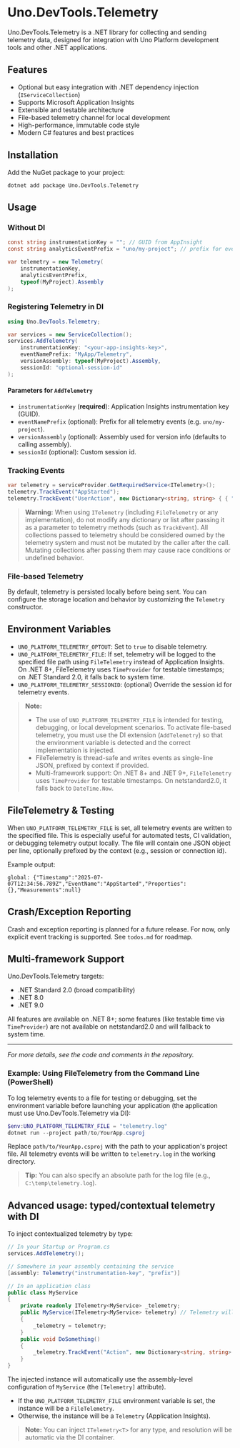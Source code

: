 # Uno.DevTools.Telemetry

Uno.DevTools.Telemetry is a .NET library for collecting and sending telemetry data, designed for integration with Uno Platform development tools and other .NET applications.

## Features
- Optional but easy integration with .NET dependency injection (`IServiceCollection`)
- Supports Microsoft Application Insights
- Extensible and testable architecture
- File-based telemetry channel for local development
- High-performance, immutable code style
- Modern C# features and best practices

## Installation
Add the NuGet package to your project:

```shell
dotnet add package Uno.DevTools.Telemetry
```

## Usage

### Without DI

```csharp
const string instrumentationKey = ""; // GUID from AppInsight
const string analyticsEventPrefix = "uno/my-project"; // prefix for every analytics event

var telemetry = new Telemetry(
    instrumentationKey,
    analyticsEventPrefix,
    typeof(MyProject).Assembly
);
```

### Registering Telemetry in DI

```csharp
using Uno.DevTools.Telemetry;

var services = new ServiceCollection();
services.AddTelemetry(
    instrumentationKey: "<your-app-insights-key>",
    eventNamePrefix: "MyApp/Telemetry",
    versionAssembly: typeof(MyProject).Assembly,
    sessionId: "optional-session-id"
);
```

#### Parameters for `AddTelemetry`
- `instrumentationKey` (**required**): Application Insights instrumentation key (GUID).
- `eventNamePrefix` (optional): Prefix for all telemetry events (e.g. `uno/my-project`).
- `versionAssembly` (optional): Assembly used for version info (defaults to calling assembly).
- `sessionId` (optional): Custom session id.

### Tracking Events

```csharp
var telemetry = serviceProvider.GetRequiredService<ITelemetry>();
telemetry.TrackEvent("AppStarted");
telemetry.TrackEvent("UserAction", new Dictionary<string, string> { { "Action", "Clicked" } }, null);
```

> **Warning:**
> When using `ITelemetry` (including `FileTelemetry` or any implementation), do not modify any dictionary or list after passing it as a parameter to telemetry methods (such as `TrackEvent`).
> All collections passed to telemetry should be considered owned by the telemetry system and must not be mutated by the caller after the call. Mutating collections after passing them may cause race conditions or undefined behavior.

### File-based Telemetry
By default, telemetry is persisted locally before being sent. You can configure the storage location and behavior by customizing the `Telemetry` constructor.

## Environment Variables
- `UNO_PLATFORM_TELEMETRY_OPTOUT`: Set to `true` to disable telemetry.
- `UNO_PLATFORM_TELEMETRY_FILE`: If set, telemetry will be logged to the specified file path using `FileTelemetry` instead of Application Insights. On .NET 8+, FileTelemetry uses `TimeProvider` for testable timestamps; on .NET Standard 2.0, it falls back to system time.
- `UNO_PLATFORM_TELEMETRY_SESSIONID`: (optional) Override the session id for telemetry events.

> **Note:**
> - The use of `UNO_PLATFORM_TELEMETRY_FILE` is intended for testing, debugging, or local development scenarios. To activate file-based telemetry, you must use the DI extension (`AddTelemetry`) so that the environment variable is detected and the correct implementation is injected.
> - FileTelemetry is thread-safe and writes events as single-line JSON, prefixed by context if provided.
> - Multi-framework support: On .NET 8+ and .NET 9+, `FileTelemetry` uses `TimeProvider` for testable timestamps. On netstandard2.0, it falls back to `DateTime.Now`.

## FileTelemetry & Testing

When `UNO_PLATFORM_TELEMETRY_FILE` is set, all telemetry events are written to the specified file. This is especially useful for automated tests, CI validation, or debugging telemetry output locally. The file will contain one JSON object per line, optionally prefixed by the context (e.g., session or connection id).

Example output:
```
global: {"Timestamp":"2025-07-07T12:34:56.789Z","EventName":"AppStarted","Properties":{},"Measurements":null}
```

## Crash/Exception Reporting

Crash and exception reporting is planned for a future release. For now, only explicit event tracking is supported. See `todos.md` for roadmap.

## Multi-framework Support

Uno.DevTools.Telemetry targets:
- .NET Standard 2.0 (broad compatibility)
- .NET 8.0
- .NET 9.0

All features are available on .NET 8+; some features (like testable time via `TimeProvider`) are not available on netstandard2.0 and will fallback to system time.

---

*For more details, see the code and comments in the repository.*

### Example: Using FileTelemetry from the Command Line (PowerShell)

To log telemetry events to a file for testing or debugging, set the environment variable before launching your application (the application must use Uno.DevTools.Telemetry via DI):

```powershell
$env:UNO_PLATFORM_TELEMETRY_FILE = "telemetry.log"
dotnet run --project path/to/YourApp.csproj
```

Replace `path/to/YourApp.csproj` with the path to your application's project file. All telemetry events will be written to `telemetry.log` in the working directory.

> **Tip:** You can also specify an absolute path for the log file (e.g., `C:\temp\telemetry.log`).

## Advanced usage: typed/contextual telemetry with DI

To inject contextualized telemetry by type:

```csharp
// In your Startup or Program.cs
services.AddTelemetry();

// Somewhere in your assembly containing the service
[assembly: Telemetry("instrumentation-key", "prefix")]

// In an application class
public class MyService
{
    private readonly ITelemetry<MyService> _telemetry;
    public MyService(ITelemetry<MyService> telemetry) // Telemetry will be properly configured using the [assembly: Telemetry] attribute
    {
        _telemetry = telemetry;
    }
    public void DoSomething()
    {
        _telemetry.TrackEvent("Action", new Dictionary<string, string> { { "key", "value" } }, null);
    }
}
```

The injected instance will automatically use the assembly-level configuration of `MyService` (the `[Telemetry]` attribute).

- If the `UNO_PLATFORM_TELEMETRY_FILE` environment variable is set, the instance will be a `FileTelemetry`.
- Otherwise, the instance will be a `Telemetry` (Application Insights).

> **Note:** You can inject `ITelemetry<T>` for any type, and resolution will be automatic via the DI container.

